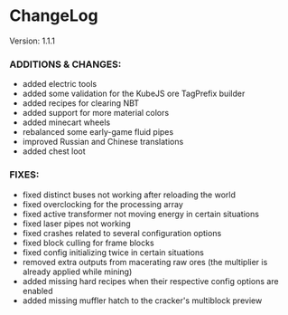 # ChangeLog

Version: 1.1.1

### ADDITIONS & CHANGES:

- added electric tools
- added some validation for the KubeJS ore TagPrefix builder
- added recipes for clearing NBT
- added support for more material colors
- added minecart wheels
- rebalanced some early-game fluid pipes
- improved Russian and Chinese translations
- added chest loot

### FIXES:

- fixed distinct buses not working after reloading the world
- fixed overclocking for the processing array
- fixed active transformer not moving energy in certain situations
- fixed laser pipes not working
- fixed crashes related to several configuration options
- fixed block culling for frame blocks
- fixed config initializing twice in certain situations
- removed extra outputs from macerating raw ores (the multiplier is already applied while mining)
- added missing hard recipes when their respective config options are enabled
- added missing muffler hatch to the cracker's multiblock preview